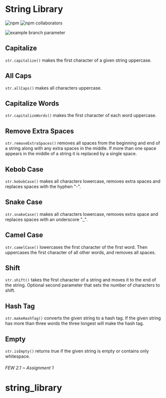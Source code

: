 # String Library 

![npm](https://img.shields.io/npm/v/@nyapals/string_library)
![npm collaborators](https://img.shields.io/npm/collaborators/@nyapals/string_library)



![example branch parameter](https://github.com/chudierp/string-library/actions/workflows/main.yml/badge.svg?branch=feature-1)

## Capitalize
`str.capitalize()` makes the first character of a given string uppercase.

## All Caps
`str.allCaps()` makes all characters uppercase.

## Capitalize Words
`str.capitalizeWords()` makes the first character of each word uppercase. 

## Remove Extra Spaces
`str.removeExtraSpaces()` removes all spaces from the beginning and end of a string along with any extra spaces in the middle. If more than one space appears in the middle of a string it is replaced by a single space. 

## Kebob Case
`str.kebobCase()` makes all characters lowercase, removes extra spaces and replaces spaces with the hyphen "-".

## Snake Case
`str.snakeCase()` makes all characters lowercase, removes extra space and replaces spaces with an underscore "_".

## Camel Case
`str.camelCase()` lowercases the first character of the first word. Then uppercases the first character of all other words, and removes all spaces.

## Shift 
`str.shift()` takes the first character of a string and moves it to the end of the string. Optional second parameter that sets the number of characters to shift.

## Hash Tag
`str.makeHashTag()` converts the given string to a hash tag. If the given string has more than three words the three longest will make the hash tag.

## Empty
`str.isEmpty()` returns true if the given string is empty or contains only whitespace.

###### FEW 2.1 ~ Assignment 1 
# string_library
